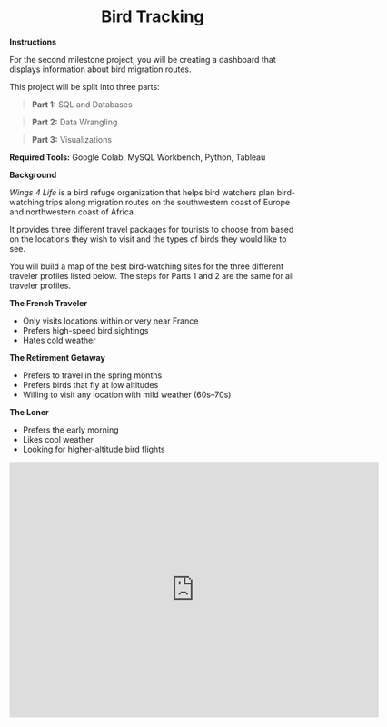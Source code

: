 <h1 align="center">Bird Tracking</h1>



**Instructions**

For the second milestone project, you will be creating a dashboard that displays information about bird migration routes. 

This project will be split into three 
parts:

> **Part 1:** SQL and Databases

> **Part 2:** Data Wrangling

> **Part 3:** Visualizations

**Required Tools:** Google Colab, MySQL Workbench, Python, Tableau



**Background**

*Wings 4 Life* is a bird refuge organization that helps bird watchers plan bird-watching trips along migration routes on the southwestern coast of Europe and northwestern coast of Africa. 

It provides three different travel packages for tourists to choose from based on the locations they wish to visit and the types of birds they would like to see.

You will build a map of the best bird-watching sites for the three different traveler profiles listed below. The steps for Parts 1 and 2 are the same for all traveler profiles.

**The French Traveler**
* Only visits locations within or very near France
* Prefers high-speed bird sightings
* Hates cold weather

**The Retirement Getaway**
* Prefers to travel in the spring months
* Prefers birds that fly at low altitudes
* Willing to visit any location with mild weather (60s–70s)

**The Loner**
* Prefers the early morning 
* Likes cool weather
* Looking for higher-altitude bird flights



<iframe seamless frameborder="0" src="https://public.tableau.com/views/Milestone-2ProjectBird_Tracking/TheFrenchTraveler?:language=en-US&:embed=yes&:display_count=yes&:showVizHome=no" width = '650' height = '450' scrolling='yes' ></iframe> 

